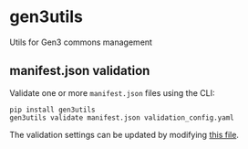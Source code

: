# gen3utils
Utils for Gen3 commons management

## manifest.json validation

Validate one or more `manifest.json` files using the CLI:
```
pip install gen3utils
gen3utils validate manifest.json validation_config.yaml
```

The validation settings can be updated by modifying [this file](gen3utils/validation_config.yaml).
